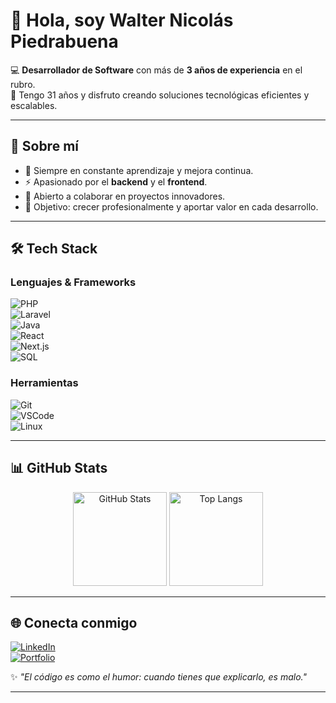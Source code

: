 # 👋 Hola, soy Walter Nicolás Piedrabuena  

💻 **Desarrollador de Software** con más de **3 años de experiencia** en el rubro.  
📍 Tengo 31 años y disfruto creando soluciones tecnológicas eficientes y escalables.  

---

## 🚀 Sobre mí
- 🌱 Siempre en constante aprendizaje y mejora continua.  
- ⚡ Apasionado por el **backend** y el **frontend**.  
- 🤝 Abierto a colaborar en proyectos innovadores.  
- 🎯 Objetivo: crecer profesionalmente y aportar valor en cada desarrollo.  

---

## 🛠️ Tech Stack

### Lenguajes & Frameworks  
![PHP](https://img.shields.io/badge/PHP-777BB4?style=for-the-badge&logo=php&logoColor=white)  
![Laravel](https://img.shields.io/badge/Laravel-FF2D20?style=for-the-badge&logo=laravel&logoColor=white)  
![Java](https://img.shields.io/badge/Java-007396?style=for-the-badge&logo=openjdk&logoColor=white)  
![React](https://img.shields.io/badge/React-20232A?style=for-the-badge&logo=react&logoColor=61DAFB)  
![Next.js](https://img.shields.io/badge/Next.js-000000?style=for-the-badge&logo=nextdotjs&logoColor=white)  
![SQL](https://img.shields.io/badge/SQL-4479A1?style=for-the-badge&logo=postgresql&logoColor=white)  

### Herramientas  
![Git](https://img.shields.io/badge/Git-F05033?style=for-the-badge&logo=git&logoColor=white)  
![VSCode](https://img.shields.io/badge/VSCode-0078d7?style=for-the-badge&logo=visual-studio-code&logoColor=white)  
![Linux](https://img.shields.io/badge/Linux-FCC624?style=for-the-badge&logo=linux&logoColor=black)  

---

## 📊 GitHub Stats  

<p align="center">
  <img src="https://github-readme-stats.vercel.app/api?username=walternp&show_icons=true&theme=tokyonight" alt="GitHub Stats" height="150"/>  
  <img src="https://github-readme-stats.vercel.app/api/top-langs/?username=walternp&layout=compact&theme=tokyonight" alt="Top Langs" height="150"/>  
</p>

---

## 🌐 Conecta conmigo  
[![LinkedIn](https://img.shields.io/badge/LinkedIn-0a66c2?style=for-the-badge&logo=linkedin&logoColor=white)](https://www.linkedin.com/)  
[![Portfolio](https://img.shields.io/badge/Portfolio-FF7139?style=for-the-badge&logo=firefox&logoColor=white)](#)  

✨ _"El código es como el humor: cuando tienes que explicarlo, es malo."_  

---
